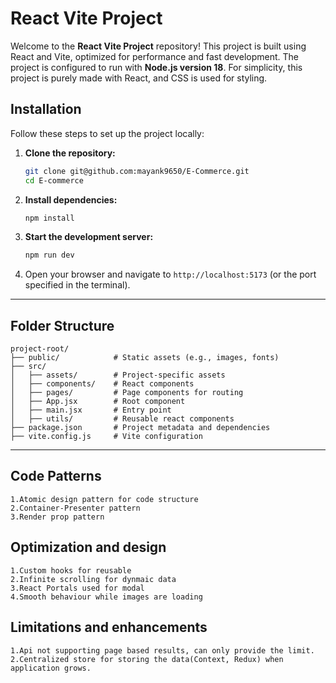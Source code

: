 # React Vite Project

Welcome to the **React Vite Project** repository! This project is built using React and Vite, optimized for performance and fast development. The project is configured to run with **Node.js version 18**.
For simplicity, this project is purely made with React, and CSS is used for styling.

## Installation

Follow these steps to set up the project locally:

1. **Clone the repository:**
    ```bash
   git clone git@github.com:mayank9650/E-Commerce.git
   cd E-commerce
   ```

2. **Install dependencies:**
   ```bash
   npm install
   ```

3. **Start the development server:**
   ```bash
   npm run dev
   ```

4. Open your browser and navigate to `http://localhost:5173` (or the port specified in the terminal).



---

## Folder Structure

```
project-root/
├── public/            # Static assets (e.g., images, fonts)
├── src/
│   ├── assets/        # Project-specific assets
│   ├── components/    # React components
│   ├── pages/         # Page components for routing
│   ├── App.jsx        # Root component
│   ├── main.jsx       # Entry point
│   ├── utils/	       # Reusable react components
├── package.json       # Project metadata and dependencies
├── vite.config.js     # Vite configuration
```

---

## Code Patterns

    1.Atomic design pattern for code structure
    2.Container-Presenter pattern
    3.Render prop pattern

## Optimization and design

    1.Custom hooks for reusable
    2.Infinite scrolling for dynmaic data
    3.React Portals used for modal
    4.Smooth behaviour while images are loading

## Limitations and enhancements

    1.Api not supporting page based results, can only provide the limit.
    2.Centralized store for storing the data(Context, Redux) when application grows.
